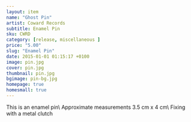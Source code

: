 ```yaml
---
layout: item
name: "Ghost Pin"
artist: Coward Records
subtitle: Enamel Pin
sku: CWRD
category: [release, miscellaneous ]
price: "5.00"
slug: "Enamel Pin"
date: 2015-01-01 01:15:17 +0100
image: pin.jpg
cover: pin.jpg
thumbnail: pin.jpg
bgimage: pin-bg.jpg
homepage: true
homesmall: true
---
```


This is an enamel pin\\
Approximate measurements 3.5 cm x 4 cm\\
Fixing with a metal clutch
